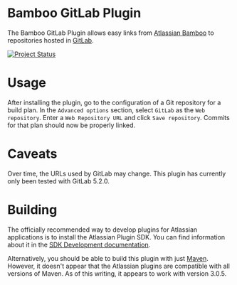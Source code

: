 # Bamboo GitLab Plugin

The Bamboo GitLab Plugin allows easy links from [Atlassian Bamboo](https://www.atlassian.com/software/bamboo) to repositories hosted in [GitLab](http://gitlab.org/).

[![Project Status](http://stillmaintained.com/commercehub-oss/bamboo-gitlab-plugin.png)](http://stillmaintained.com/commercehub-oss/bamboo-gitlab-plugin)

# Usage

After installing the plugin, go to the configuration of a Git repository for a build plan.  In the `Advanced options` section, select `GitLab` as the `Web repository`.  Enter a `Web Repository URL` and click `Save repository`.  Commits for that plan should now be properly linked.

# Caveats

Over time, the URLs used by GitLab may change.  This plugin has currently only been tested with GitLab 5.2.0.

# Building

The officially recommended way to develop plugins for Atlassian applications is to install the Atlassian Plugin SDK.  You can find information about it in the [SDK Development documentation](https://developer.atlassian.com/display/DOCS/Getting+Started).

Alternatively, you should be able to build this plugin with just [Maven](http://maven.apache.org/).  However, it doesn't appear that the Atlassian plugins are compatible with all versions of Maven.  As of this writing, it appears to work with version 3.0.5.
